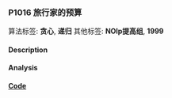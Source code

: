 
### P1016 旅行家的预算

算法标签: **贪心**, **递归**
其他标签: **NOIp提高组**, **1999**

#### Description


#### Analysis


#### [Code](../../cpp/10/p1016.cpp)


